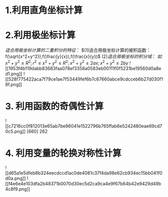 # 1.利用直角坐标计算

# 2.利用极坐标计算
$适合用极坐标计算的二重积分的特征：$
$(1)适合用极坐标计算的被积函数：f(\sqrt{x^2+y^2}),f(\frac{y}{x}),f(\frac{x}{y})$
$(2)适合用极坐标的积分域：$
$如{x^2+y^2}\leq{R^2};{r^2}\leq{x^2+y^2}\leq{R^2};{x^2+y^2}\leq{2ax};{x^2+y^2}\leq{2by}$
![[1953f4b119dabb83683faa078ef3358a0583eb00111f0f5231be19560d0a8ed1.png]]
![[528f775422aca7f79ce1ae7f53449fef6b7c67660abce9cdcceb6b27d030f18f.png]]

# 3. 利用函数的奇偶性计算
![[c7216cc0f812013e65ab7be96041e1522796b765ffab6e5242480eae69cd70c5.png]]
[660] 262
# 4. 利用变量的轮换对称性计算
![[d65a1e5dfeb8b324eecdccd1ac0de4081c37f4da98e62cb934ec15bb041f0d0a.png]]
![[f4e6e4e103dfa2b48371b0070d30ec5d2ca9ca4e9f67b64b42e9429d49b4c8f9.png]]
